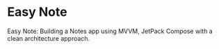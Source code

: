 # Easy Note
Easy Note: Building a Notes app using MVVM, JetPack Compose with a clean architecture approach.
